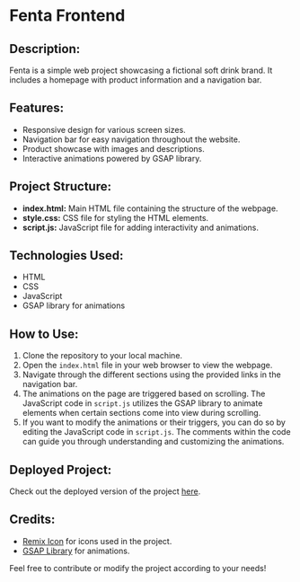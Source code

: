 # Fenta Frontend

## Description:
Fenta is a simple web project showcasing a fictional soft drink brand. It includes a homepage with product information and a navigation bar.

## Features:
- Responsive design for various screen sizes.
- Navigation bar for easy navigation throughout the website.
- Product showcase with images and descriptions.
- Interactive animations powered by GSAP library.

## Project Structure:
- **index.html:** Main HTML file containing the structure of the webpage.
- **style.css:** CSS file for styling the HTML elements.
- **script.js:** JavaScript file for adding interactivity and animations.

## Technologies Used:
- HTML
- CSS
- JavaScript
- GSAP library for animations

## How to Use:
1. Clone the repository to your local machine.
2. Open the `index.html` file in your web browser to view the webpage.
3. Navigate through the different sections using the provided links in the navigation bar.
4. The animations on the page are triggered based on scrolling. The JavaScript code in `script.js` utilizes the GSAP library to animate elements when certain sections come into view during scrolling.
5. If you want to modify the animations or their triggers, you can do so by editing the JavaScript code in `script.js`. The comments within the code can guide you through understanding and customizing the animations.

## Deployed Project:
Check out the deployed version of the project [here]([http://hackthon.me/Fanta_fontend/]).

## Credits:
- [Remix Icon](https://remixicon.com/) for icons used in the project.
- [GSAP Library](https://greensock.com/gsap/) for animations.

Feel free to contribute or modify the project according to your needs!
